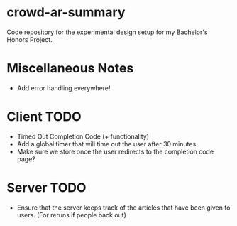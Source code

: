 # crowd-ar-summary
Code repository for the experimental design setup for my Bachelor's Honors Project.

# Miscellaneous Notes
- Add error handling everywhere!

# Client TODO
- Timed Out Completion Code (+ functionality)
- Add a global timer that will time out the user after 30 minutes.
- Make sure we store once the user redirects to the completion code page?

# Server TODO
- Ensure that the server keeps track of the articles that have been given to users. (For reruns if people back out)